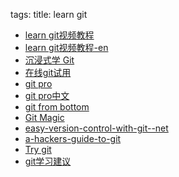tags: 
title: learn git

+ [learn git视频教程](http://www.ucai.cn/course/show?cid=53)
+ [learn git视频教程-en](http://vimeo.com/16395537)
+ [沉浸式学 Git](http://igit.linuxtoy.org/contents.html)
+ [在线git试用](https://try.github.io//levels/1/challenges/1)
+ [git pro](http://git-scm.com/book/en/v2)
+ [git pro中文](http://git-scm.com/book/zh/v1)
+ [git from bottom](http://ftp.newartisans.com/pub/git.from.bottom.up.pdf)
+ [Git Magic](http://www-cs-students.stanford.edu/~blynn/gitmagic/intl/zh_cn/)
+ [easy-version-control-with-git--net](http://code.tutsplus.com/tutorials/easy-version-control-with-git--net-7449)
+ [a-hackers-guide-to-git](https://wildlyinaccurate.com/a-hackers-guide-to-git)
+ [Try git](https://www.codeschool.com/courses/try-git)
+ [git学习建议](http://blog.jobbole.com/50603/)